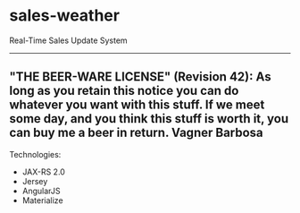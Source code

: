 # sales-weather
Real-Time Sales Update System

----------------------------------------------------------------------------
"THE BEER-WARE LICENSE" (Revision 42):
As long as you retain this notice you can do whatever you want with this stuff.
If we meet some day, and you think this stuff is worth it, you can buy me a beer in return. Vagner Barbosa
 ----------------------------------------------------------------------------

Technologies:

- JAX-RS 2.0
- Jersey
- AngularJS
- Materialize


